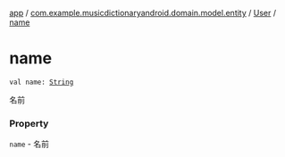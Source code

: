 [app](../../index.md) / [com.example.musicdictionaryandroid.domain.model.entity](../index.md) / [User](index.md) / [name](./name.md)

# name

`val name: `[`String`](https://kotlinlang.org/api/latest/jvm/stdlib/kotlin/-string/index.html)

名前

### Property

`name` - 名前